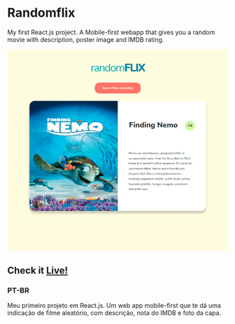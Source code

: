 # Randomflix

My first React.js project.
A Mobile-first webapp that gives you a random movie with description, poster image and IMDB rating.

![App Preview](./public/randomflix.png)

## Check it [Live!](https://lucid-lumiere-c1aa2d.netlify.app/)

### PT-BR

Meu primeiro projeto em React.js. Um web app mobile-first que te dá uma indicação de filme aleatório, com descrição, nota do IMDB e foto da capa.

